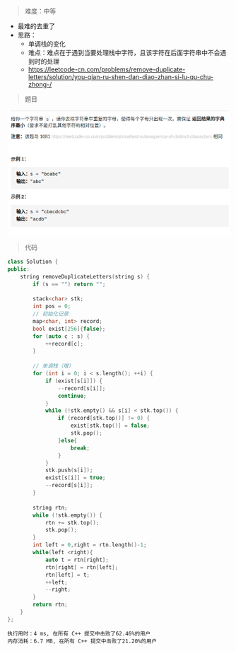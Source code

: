 > 难度：中等
- 最难的去重了
- 思路：
  - 单调栈的变化
  - 难点：难点在于遇到当要处理栈中字符，且该字符在后面字符串中不会遇到时的处理
  - https://leetcode-cn.com/problems/remove-duplicate-letters/solution/you-qian-ru-shen-dan-diao-zhan-si-lu-qu-chu-zhong-/

> 题目

<div align="center" style="zoom:80%"><img src="./pic/316-1.png"></div>

> 代码

```cpp
class Solution {
public:
    string removeDuplicateLetters(string s) {
        if (s == "") return "";

        stack<char> stk;
        int pos = 0;
        // 初始化记录
        map<char, int> record;
        bool exist[256]{false};
        for (auto c : s) {
            ++record[c];
        }

        // 单调栈（增）
        for (int i = 0; i < s.length(); ++i) {
            if (exist[s[i]]) {
                --record[s[i]];
                continue;
            }
            while (!stk.empty() && s[i] < stk.top()) {
                if (record[stk.top()] != 0) {
                    exist[stk.top()] = false;
                    stk.pop();
                }else{
                    break;
                }
            }
            stk.push(s[i]);
            exist[s[i]] = true;
            --record[s[i]];
        }

        string rtn;
        while (!stk.empty()) {
            rtn += stk.top();
            stk.pop();
        }
        int left = 0,right = rtn.length()-1;
        while(left <right){
            auto t = rtn[right];
            rtn[right] = rtn[left];
            rtn[left] = t;
            ++left;
            --right;
        }
        return rtn;
    }
};

```

```
执行用时：4 ms, 在所有 C++ 提交中击败了62.46%的用户
内存消耗：6.7 MB, 在所有 C++ 提交中击败了21.20%的用户
```